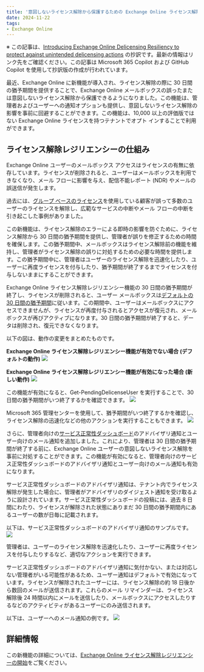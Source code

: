 ```yaml
---
title: '意図しないライセンス解除から保護するための Exchange Online ライセンス解除レジリエンシーの導入'
date: 2024-11-22
tags: 
- Exchange Online
---
```


※ この記事は、[Introducing Exchange Online Delicensing Resiliency to protect against unintended delicensing actions](https://techcommunity.microsoft.com/blog/exchange/introducing-exchange-online-delicensing-resiliency-to-protect-against-unintended/4082759) の抄訳です。最新の情報はリンク先をご確認ください。この記事は Microsoft 365 Copilot および GitHub Copilot を使用して抄訳版の作成が行われています。

最近、Exchange Online に新機能が導入され、ライセンス解除の際に 30 日間の猶予期間を提供することで、Exchange Online メールボックスの誤ったまたは意図しないライセンス解除から保護できるようになりました。この機能は、管理者およびユーザーへの通知オプションも提供し、意図しないライセンス解除の影響を事前に回避することができます。この機能は、10,000 以上の評価版ではない Exchange Online ライセンスを持つテナントでオプト インすることで利用ができます。

## ライセンス解除レジリエンシーの仕組み

Exchange Online ユーザーのメールボックス アクセスはライセンスの有無に依存しています。ライセンスが削除されると、ユーザーはメールボックスを利用できなくなり、メール フローに影響を与え、配信不能レポート (NDR) やメールの誤送信が発生します。

過去には、[グループ ベースのライセンス](https://learn.microsoft.com/entra/fundamentals/concept-group-based-licensing)を使用している顧客が誤って多数のユーザーのライセンスを解除し、広範なサービスの中断やメール フローの中断を引き起こした事例がありました。

この新機能は、ライセンス解除のエラーによる即時の影響を防ぐために、ライセンス解除から 30 日間の猶予期間を提供し、管理者が誤りを修正するための時間を確保します。この猶予期間中、メールボックスはライセンス解除前の機能を維持し、管理者がライセンス解除の誤りに対処するための必要な時間を提供します。この猶予期間中に、管理者はユーザーのライセンス解除を迅速化したり、ユーザーに再度ライセンスを付与したり、猶予期間が終了するまでライセンスを付与しないままにすることができます。

Exchange Online ライセンス解除レジリエンシー機能の 30 日間の猶予期間が終了し、ライセンスが削除されると、ユーザー メールボックスは[デフォルトの 30 日間の猶予期間](https://learn.microsoft.com/exchange/recipients-in-exchange-online/delete-or-restore-mailboxes?source=recommendations#license-removal)に従います。この期間中、ユーザーはメールボックスにアクセスできませんが、ライセンスが再度付与されるとアクセスが復元され、メールボックスが再びアクティブになります。30 日間の猶予期間が終了すると、データは削除され、復元できなくなります。

以下の図は、動作の変更をまとめたものです。

**Exchange Online ライセンス解除レジリエンシー機能が有効でない場合 (デフォルトの動作)**
![](Delic01.jpg)

**Exchange Online ライセンス解除レジリエンシー機能が有効になった場合 (新しい動作)**
![](Delic02.jpg)

この機能が有効になると、Get-PendingDelicenseUser を実行することで、30 日間の猶予期間がいつ終了するかを確認できます。
![](Delic03.jpg)

Microsoft 365 管理センターを使用して、猶予期間がいつ終了するかを確認し、ライセンス解除の迅速化などの他のアクションを実行することもできます。
![](Delic04.jpg)

さらに、管理者向けの[サービス正常性ダッシュボード](https://learn.microsoft.com/microsoft-365/enterprise/view-service-health?view=o365-worldwide&amp;WT.mc_id=365AdminCSH_inproduct)のアドバイザリ通知とユーザー向けのメール通知を追加しました。これにより、管理者は 30 日間の猶予期間が終了する前に、Exchange Online ユーザーの意図しないライセンス解除を事前に対処することができます。この機能が有効になると、管理者向けのサービス正常性ダッシュボードのアドバイザリ通知とユーザー向けのメール通知も有効になります。

サービス正常性ダッシュボードのアドバイザリ通知は、テナント内でライセンス解除が発生した場合に、管理者がアドバイザリのダイジェスト通知を受け取るように設計されています。サービス正常性ダッシュボードの投稿には、過去 8 日間にわたり、ライセンスが解除された状態にありまだ 30 日間の猶予期間内にあるユーザーの数が日毎に記載されます。

以下は、サービス正常性ダッシュボードのアドバイザリ通知のサンプルです。
![](Delic05.jpg)

管理者は、ユーザーのライセンス解除を迅速化したり、ユーザーに再度ライセンスを付与したりするなど、適切なアクションを実行できます。

サービス正常性ダッシュボードのアドバイザリ通知に気付かない、または対応しない管理者がいる可能性があるため、ユーザー通知はデフォルトで有効になっています。ライセンスが解除されたユーザーには、ライセンス解除の約 18 日後から数回のメールが送信されます。これらのメール リマインダーは、ライセンス解除後 24 時間以内にメールを送信したり、メールボックスにアクセスしたりするなどのアクティビティがあるユーザーにのみ送信されます。

以下は、ユーザーへのメール通知の例です。
![](Delic06.jpg)

## 詳細情報

この新機能の詳細については、[Exchange Online ライセンス解除レジリエンシーの開始](https://learn.microsoft.com/Exchange/recipients-in-exchange-online/manage-user-mailboxes/exchange-online-delicensing-resiliency)をご覧ください。
